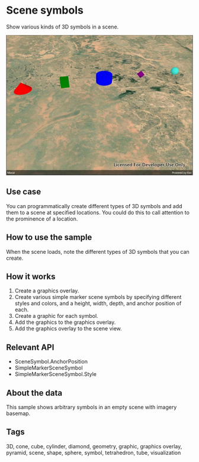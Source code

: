 # Scene symbols

Show various kinds of 3D symbols in a scene.

![Image of scene symbols](scenesymbols.jpg)

## Use case

You can programmatically create different types of 3D symbols and add them to a scene at specified locations. You could do this to call attention to the prominence of a location.

## How to use the sample

When the scene loads, note the different types of 3D symbols that you can create.

## How it works

1. Create a graphics overlay.
2. Create various simple marker scene symbols by specifying different styles and colors, and a height, width, depth, and anchor position of each.
3. Create a graphic for each symbol.
4. Add the graphics to the graphics overlay.
5. Add the graphics overlay to the scene view.

## Relevant API

* SceneSymbol.AnchorPosition
* SimpleMarkerSceneSymbol
* SimpleMarkerSceneSymbol.Style

## About the data

This sample shows arbitrary symbols in an empty scene with imagery basemap.

## Tags

3D, cone, cube, cylinder, diamond, geometry, graphic, graphics overlay, pyramid, scene, shape, sphere, symbol, tetrahedron, tube, visualization
